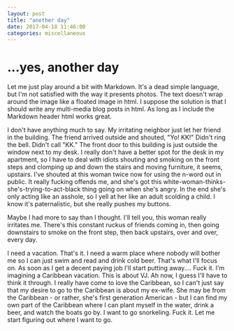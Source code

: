 ```yaml
---
layout: post
title: "another day"
date: 2017-04-18 11:46:00
categories: miscellaneous
---
```

# ...yes, another day #

Let me just play around a bit with Markdown. It's a dead simple language, but I'm not satisfied with the way it presents photos. The text doesn't wrap around the image like a floated image in html. I suppose the solution is that I should write any multi-media blog posts in html. As long as I include the Markdown header html works great.

I don't have anything much to say. My irritating neighbor just let her friend in the building. The friend arrived outside and shouted, "Yo! KK!" Didn't ring the bell. Didn't call "KK." The front door to this building is just outside the window next to my desk. I really don't have a better spot for the desk in my apartment, so I have to deal with idiots shouting and smoking on the front steps and clomping up and down the stairs and moving furniture, it seems, upstairs. I've shouted at this woman twice now for using the n-word out in public. It really fucking offends me, and she's got this white-woman-thinks-she's-trying-to-act-black thing going on when she's angry. In the end she's only acting like an asshole, so I yell at her like an adult scolding a child. I know it's paternalistic, but she really pushes my buttons.

Maybe I had more to say than I thought. I'll tell you, this woman really irritates me. There's this constant ruckus of friends coming in, then going downstairs to smoke on the front step, then back upstairs, over and over, every day.

I need a vacation. That's it. I need a warm place where nobody will bother me so I can just swim and read and drink cold beer. That's what I'll focus on. As soon as I get a decent paying job I'll start putting away.... Fuck it. I'm imagining a Caribbean vacation. This is about VJ. Ah now, I guess I'll have to think it through. I really have come to love the Caribbean, so I can't just say that my desire to go to the Caribbean is about my ex-wife. She may be from the Caribbean - or rather, she's first generation American - but I can find my own part of the Caribbean where I can plant myself in the water, drink a beer, and watch the boats go by. I want to go snorkeling. Fuck it. Let me start figuring out where I want to go.
